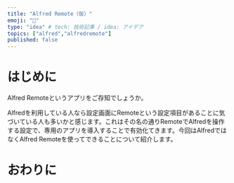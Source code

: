 ```yaml
---
title: "Alfred Remote（仮）"
emoji: "📶"
type: "idea" # tech: 技術記事 / idea: アイデア
topics: ["alfred","alfredremote"]
published: false
---
```


# はじめに

Alfred Remoteというアプリをご存知でしょうか。

Alfredを利用している人なら設定画面にRemoteという設定項目があることに気づいている人も多いかと感じます。これはその名の通りRemoteでAlfredを操作する設定で、専用のアプリを導入することで有効化てきます。今回はAlfredではなくAlfred Remoteを使ってできることについて紹介します。

# おわりに